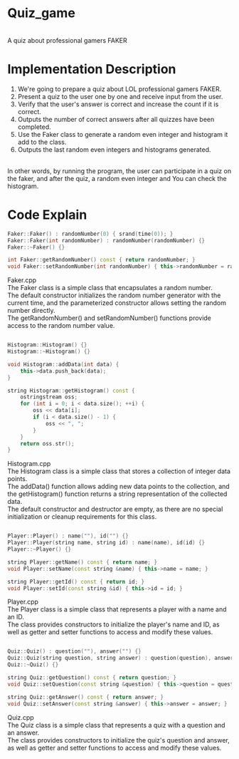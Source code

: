 # Quiz_game
<br>
A quiz about professional gamers FAKER
<br>

# Implementation Description
1. We're going to prepare a quiz about LOL professional gamers FAKER.
2. Present a quiz to the user one by one and receive input from the user.
3. Verify that the user's answer is correct and increase the count if it is correct.
4. Outputs the number of correct answers after all quizzes have been completed.
5. Use the Faker class to generate a random even integer and histogram it add to the class.
6. Outputs the last random even integers and histograms generated.
<br>
In other words, by running the program, the user can participate in a quiz on the faker, and after the quiz, a random even integer and
You can check the histogram.
<br>

# Code Explain
```cpp
Faker::Faker() : randomNumber(0) { srand(time(0)); }
Faker::Faker(int randomNumber) : randomNumber(randomNumber) {}
Faker::~Faker() {}

int Faker::getRandomNumber() const { return randomNumber; }
void Faker::setRandomNumber(int randomNumber) { this->randomNumber = randomNumber; }

```
Faker.cpp
<br>
The Faker class is a simple class that encapsulates a random number. 
<br>
The default constructor initializes the random number generator with the current time, and the parameterized constructor allows setting the random number directly. 
<br>
The getRandomNumber() and setRandomNumber() functions provide access to the random number value.
<br>
```cpp

Histogram::Histogram() {}
Histogram::~Histogram() {}

void Histogram::addData(int data) {
    this->data.push_back(data);
}

string Histogram::getHistogram() const {
    ostringstream oss;
    for (int i = 0; i < data.size(); ++i) {
        oss << data[i];
        if (i < data.size() - 1) {
            oss << ", ";
        }
    }
    return oss.str();
}
```
Histogram.cpp
<br>
The Histogram class is a simple class that stores a collection of integer data points. 
<br>
The addData() function allows adding new data points to the collection, and the getHistogram() function returns a string representation of the collected data.
<br>
The default constructor and destructor are empty, as there are no special initialization or cleanup requirements for this class.
<br>
```cpp

Player::Player() : name(""), id("") {}
Player::Player(string name, string id) : name(name), id(id) {}
Player::~Player() {}

string Player::getName() const { return name; }
void Player::setName(const string &name) { this->name = name; }

string Player::getId() const { return id; }
void Player::setId(const string &id) { this->id = id; }

```
Player.cpp
<br>
The Player class is a simple class that represents a player with a name and an ID.
<br>
The class provides constructors to initialize the player's name and ID, as well as getter and setter functions to access and modify these values.
<br>
```cpp

Quiz::Quiz() : question(""), answer("") {}
Quiz::Quiz(string question, string answer) : question(question), answer(answer) {}
Quiz::~Quiz() {}

string Quiz::getQuestion() const { return question; }
void Quiz::setQuestion(const string &question) { this->question = question; }

string Quiz::getAnswer() const { return answer; }
void Quiz::setAnswer(const string &answer) { this->answer = answer; }
```
Quiz.cpp
<br>
The Quiz class is a simple class that represents a quiz with a question and an answer.
<br>
The class provides constructors to initialize the quiz's question and answer, as well as getter and setter functions to access and modify these values.
<br>

